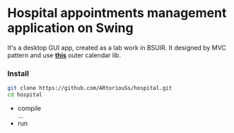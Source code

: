 # Hospital appointments management application on Swing

It's a desktop GUI app, created as a lab work in BSUIR.
It designed by MVC pattern and use [**this**](https://sourceforge.net/projects/jdatepicker/ "JDatePicker") outer calendar lib. 

### Install

```bash
git clone https://github.com/ARtoriouSs/hospital.git
cd hospital
```

* compile  
 ...  
* run
